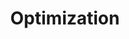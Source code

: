 ---
layout: toctree
title: Optimization
permalink: /blog/maths/optim/
parent: /blog/maths/


enumerate_grand_children: true

--- 